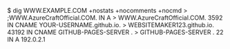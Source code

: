 $ dig WWW.EXAMPLE.COM +nostats +nocomments +nocmd
    > ;WWW.AzureCraftOfficial.COM.                     IN      A
    > WWW.AzureCraftOfficial.COM.              3592    IN      CNAME   YOUR-USERNAME.github.io.
    > WEBSITEMAKER123.github.io.      43192   IN      CNAME    GITHUB-PAGES-SERVER .
    >  GITHUB-PAGES-SERVER .         22      IN      A       192.0.2.1
